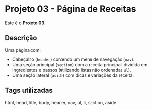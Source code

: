# Projeto 03 - Página de Receitas

Este é o **Projeto 03**.

## Descrição
Uma página com:

- Cabeçalho (`header`) contendo um menu de navegação (`nav`).
- Uma seção principal (`section`) com a receita principal, dividida em ingredientes e passos (utilizando listas não ordenadas `ul`).
- Uma seção lateral (`aside`) com dicas e variações da receita.

## Tags utilizadas
html, head, title, body, header, nav, ul, li, section, aside
